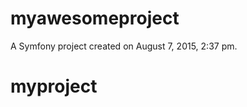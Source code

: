 myawesomeproject
================

A Symfony project created on August 7, 2015, 2:37 pm.
# myproject

